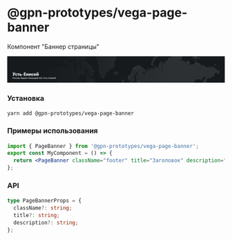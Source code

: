 # @gpn-prototypes/vega-page-banner

Компонент "Баннер страницы"

<img src="docs/page-banner.jpg" />

### Установка

```
yarn add @gpn-prototypes/vega-page-banner
```

### Примеры использования

```jsx
import { PageBanner } from '@gpn-prototypes/vega-page-banner';
export const MyComponent = () => {
  return <PageBanner className="footer" title="Заголовок" description="Описание" />;
};
```

### API

```ts
type PageBannerProps = {
  className?: string;
  title?: string;
  description?: string;
};
```
